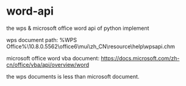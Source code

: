 # word-api
the wps &amp; microsoft office word api of python implement

wps document path: %WPS Office%\10.8.0.5562\office6\mui\zh_CN\resource\help\wpsapi.chm

microsoft office word vba document: https://docs.microsoft.com/zh-cn/office/vba/api/overview/word


the wps documents is less than microsoft document.
